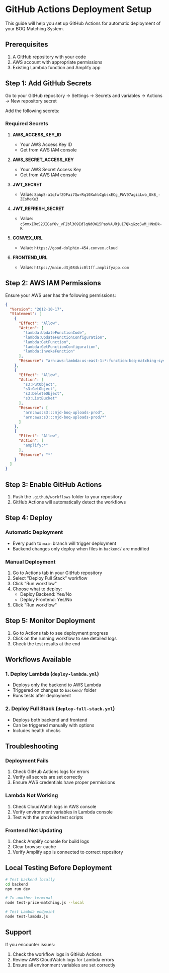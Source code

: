 # GitHub Actions Deployment Setup

This guide will help you set up GitHub Actions for automatic deployment of your BOQ Matching System.

## Prerequisites

1. A GitHub repository with your code
2. AWS account with appropriate permissions
3. Existing Lambda function and Amplify app

## Step 1: Add GitHub Secrets

Go to your GitHub repository → Settings → Secrets and variables → Actions → New repository secret

Add the following secrets:

### Required Secrets

1. **AWS_ACCESS_KEY_ID**
   - Your AWS Access Key ID
   - Get from AWS IAM console

2. **AWS_SECRET_ACCESS_KEY**
   - Your AWS Secret Access Key
   - Get from AWS IAM console

3. **JWT_SECRET**
   - Value: `8aApS-a1qfwfZOFai7QwrRq10XwhbCgbsxECg_PWV97agiiLwb_GkB_-ZCsMeKe3`

4. **JWT_REFRESH_SECRET**
   - Value: `cSmmxIRoS2JIGaY6v_vF2bl309IdlqNdOW15PasVAURjuI7QkqGzqSwM_HNxDk-R`

5. **CONVEX_URL**
   - Value: `https://good-dolphin-454.convex.cloud`

6. **FRONTEND_URL**
   - Value: `https://main.d3j084kic0l1ff.amplifyapp.com`

## Step 2: AWS IAM Permissions

Ensure your AWS user has the following permissions:

```json
{
  "Version": "2012-10-17",
  "Statement": [
    {
      "Effect": "Allow",
      "Action": [
        "lambda:UpdateFunctionCode",
        "lambda:UpdateFunctionConfiguration",
        "lambda:GetFunction",
        "lambda:GetFunctionConfiguration",
        "lambda:InvokeFunction"
      ],
      "Resource": "arn:aws:lambda:us-east-1:*:function:boq-matching-system-prod-api"
    },
    {
      "Effect": "Allow",
      "Action": [
        "s3:PutObject",
        "s3:GetObject",
        "s3:DeleteObject",
        "s3:ListBucket"
      ],
      "Resource": [
        "arn:aws:s3:::mjd-boq-uploads-prod",
        "arn:aws:s3:::mjd-boq-uploads-prod/*"
      ]
    },
    {
      "Effect": "Allow",
      "Action": [
        "amplify:*"
      ],
      "Resource": "*"
    }
  ]
}
```

## Step 3: Enable GitHub Actions

1. Push the `.github/workflows` folder to your repository
2. GitHub Actions will automatically detect the workflows

## Step 4: Deploy

### Automatic Deployment
- Every push to `main` branch will trigger deployment
- Backend changes only deploy when files in `backend/` are modified

### Manual Deployment
1. Go to Actions tab in your GitHub repository
2. Select "Deploy Full Stack" workflow
3. Click "Run workflow"
4. Choose what to deploy:
   - Deploy Backend: Yes/No
   - Deploy Frontend: Yes/No
5. Click "Run workflow"

## Step 5: Monitor Deployment

1. Go to Actions tab to see deployment progress
2. Click on the running workflow to see detailed logs
3. Check the test results at the end

## Workflows Available

### 1. Deploy Lambda (`deploy-lambda.yml`)
- Deploys only the backend to AWS Lambda
- Triggered on changes to `backend/` folder
- Runs tests after deployment

### 2. Deploy Full Stack (`deploy-full-stack.yml`)
- Deploys both backend and frontend
- Can be triggered manually with options
- Includes health checks

## Troubleshooting

### Deployment Fails
1. Check GitHub Actions logs for errors
2. Verify all secrets are set correctly
3. Ensure AWS credentials have proper permissions

### Lambda Not Working
1. Check CloudWatch logs in AWS console
2. Verify environment variables in Lambda console
3. Test with the provided test scripts

### Frontend Not Updating
1. Check Amplify console for build logs
2. Clear browser cache
3. Verify Amplify app is connected to correct repository

## Local Testing Before Deployment

```bash
# Test backend locally
cd backend
npm run dev

# In another terminal
node test-price-matching.js --local

# Test Lambda endpoint
node test-lambda.js
```

## Support

If you encounter issues:
1. Check the workflow logs in GitHub Actions
2. Review AWS CloudWatch logs for Lambda errors
3. Ensure all environment variables are set correctly